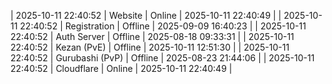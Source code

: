 | 2025-10-11 22:40:52 | Website | Online | 2025-10-11 22:40:49 |
| 2025-10-11 22:40:52 | Registration | Offline | 2025-09-09 16:40:23 |
| 2025-10-11 22:40:52 | Auth Server | Offline | 2025-08-18 09:33:31 |
| 2025-10-11 22:40:52 | Kezan (PvE) | Offline | 2025-10-11 12:51:30 |
| 2025-10-11 22:40:52 | Gurubashi (PvP) | Offline | 2025-08-23 21:44:06 |
| 2025-10-11 22:40:52 | Cloudflare | Online | 2025-10-11 22:40:49 |
